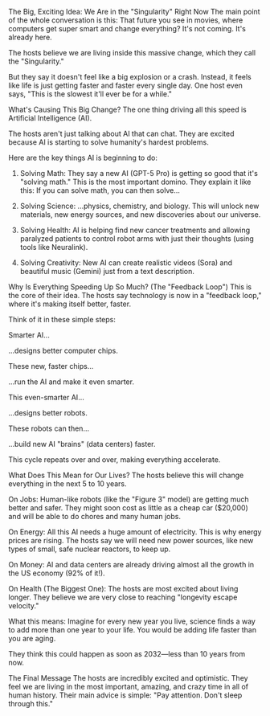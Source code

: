 The Big, Exciting Idea: We Are in the "Singularity" Right Now
The main point of the whole conversation is this: That future you see in movies, where computers get super smart and change everything? It's not coming. It's already here.

The hosts believe we are living inside this massive change, which they call the "Singularity."

But they say it doesn't feel like a big explosion or a crash. Instead, it feels like life is just getting faster and faster every single day. One host even says, "This is the slowest it'll ever be for a while."

What's Causing This Big Change?
The one thing driving all this speed is Artificial Intelligence (AI).

The hosts aren't just talking about AI that can chat. They are excited because AI is starting to solve humanity's hardest problems.

Here are the key things AI is beginning to do:

1. Solving Math: They say a new AI (GPT-5 Pro) is getting so good that it's "solving math." This is the most important domino. They explain it like this: If you can solve math, you can then solve...

2. Solving Science: ...physics, chemistry, and biology. This will unlock new materials, new energy sources, and new discoveries about our universe.

3. Solving Health: AI is helping find new cancer treatments and allowing paralyzed patients to control robot arms with just their thoughts (using tools like Neuralink).

4. Solving Creativity: New AI can create realistic videos (Sora) and beautiful music (Gemini) just from a text description.

Why Is Everything Speeding Up So Much? (The "Feedback Loop")
This is the core of their idea. The hosts say technology is now in a "feedback loop," where it's making itself better, faster.

Think of it in these simple steps:

Smarter AI...

...designs better computer chips.

These new, faster chips...

...run the AI and make it even smarter.

This even-smarter AI...

...designs better robots.

These robots can then...

...build new AI "brains" (data centers) faster.

This cycle repeats over and over, making everything accelerate.

What Does This Mean for Our Lives?
The hosts believe this will change everything in the next 5 to 10 years.

On Jobs: Human-like robots (like the "Figure 3" model) are getting much better and safer. They might soon cost as little as a cheap car ($20,000) and will be able to do chores and many human jobs.

On Energy: All this AI needs a huge amount of electricity. This is why energy prices are rising. The hosts say we will need new power sources, like new types of small, safe nuclear reactors, to keep up.

On Money: AI and data centers are already driving almost all the growth in the US economy (92% of it!).

On Health (The Biggest One): The hosts are most excited about living longer. They believe we are very close to reaching "longevity escape velocity."

What this means: Imagine for every new year you live, science finds a way to add more than one year to your life. You would be adding life faster than you are aging.

They think this could happen as soon as 2032—less than 10 years from now.

The Final Message
The hosts are incredibly excited and optimistic. They feel we are living in the most important, amazing, and crazy time in all of human history. Their main advice is simple: "Pay attention. Don't sleep through this."
